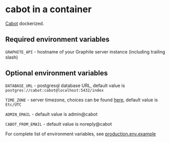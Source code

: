 # cabot in a container

[Cabot](http://cabotapp.com/) dockerized.

## Required environment variables
`GRAPHITE_API` - hostname of your Graphite server instance (including trailing slash)

## Optional environment variables

`DATABASE_URL` - postgresql database URL, default value is `postgres://cabot:cabot@localhost:5432/index`

`TIME_ZONE` - server timezone, choices can be found [here](http://en.wikipedia.org/wiki/List_of_tz_zones_by_name), default value is `Etc/UTC`

`ADMIN_EMAIL` - default value is admin@cabot

`CABOT_FROM_EMAIL` - default value is noreply@cabot

For complete list of environment variables, see [production.env.example](https://github.com/arachnys/cabot/blob/master/conf/production.env.example)
